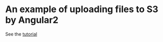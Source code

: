 # An example of uploading files to S3 by Angular2
See the [tutorial](http://swarm-discourse.cloudapp.net/t/an-example-of-uploading-files-to-s3-by-angular2/36)